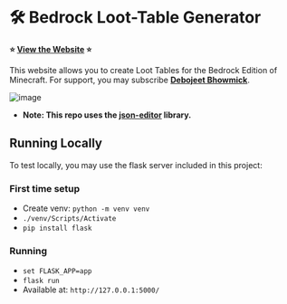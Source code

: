# 🛠 Bedrock Loot-Table Generator

**⭐ [View the Website](https://debojeet-bhowmick.netlify.app/) ⭐**

This website allows you to create Loot Tables for the Bedrock Edition of Minecraft. For support, you may subscribe [**Debojeet Bhowmick**](https://www.youtube.com/channel/UCrxag8szJ24xzIeBRtwUyoQ).

![image](https://user-images.githubusercontent.com/18729296/141279899-32898eaf-5db3-4621-aabc-4678e51649ea.png)

- **Note: This repo uses the [json-editor](https://github.com/json-editor/json-editor) library.**

## Running Locally

To test locally, you may use the flask server included in this project:

### First time setup
 - Create venv: `python -m venv venv`
 - `./venv/Scripts/Activate`
 - `pip install flask`

### Running
 - `set FLASK_APP=app`
 - `flask run`
 - Available at: `http://127.0.0.1:5000/`